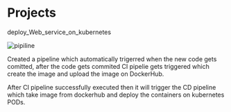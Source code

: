 # Projects
deploy_Web_service_on_kubernetes



![pipiline](https://github.com/karan-karan/Projects1/assets/88554113/e80711b8-42d2-4dc5-96d3-1430209d7d05)




Created a pipeline which automatically trigerred when the new code gets comitted, after the code gets commited CI pipelie gets triggered which create the image and upload the image on DockerHub.




After CI pipeline successfully executed then it will trigger the CD pipeline which take image from dockerhub and deploy the containers on kubernetes PODs.
